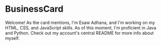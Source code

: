 # BusinessCard
Welcome! As the card mentions, I'm Esaw Adhana, and I'm working on my HTML, CSS, and JavaScript skills.
As of this moment, I'm proficient in Java and Python. Check out my account's central README for more info about myself.
